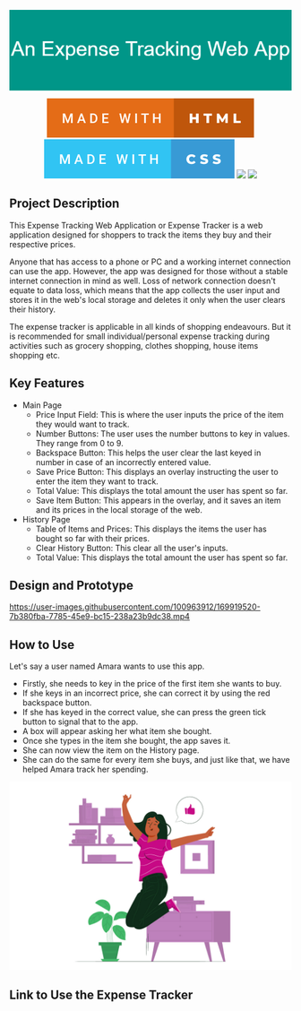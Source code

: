 <p align="center">
  <img src="Images\An_Expense_Tracking_Web_App.png" align="center"/>
</p>

<p align="center">
    <img src="Images\made-with-html.svg"/> <img src="Images\made-with-css.svg"/> <img src="https://forthebadge.com/images/badges/made-with-javascript.svg"> <img src="https://forthebadge.com/images/badges/built-with-love.svg"/>
</p> 

## Project Description
This Expense Tracking Web Application or Expense Tracker is a web application designed for shoppers to track the items they buy and their respective prices. 

Anyone that has access to a phone or PC and a working internet connection can use the app. However, the app was designed for those without a stable internet connection in mind as well. Loss of network connection doesn't equate to data loss, which means that the app collects the user input and stores it in the web's local storage and deletes it only when the user clears their history.

The expense tracker is applicable in all kinds of shopping endeavours. But it is recommended for small individual/personal expense tracking during activities such as grocery shopping, clothes shopping, house items shopping etc.

## Key Features
- Main Page
  - Price Input Field: This is where the user inputs the price of the item they would want to track.
  - Number Buttons: The user uses the number buttons to key in values. They range from 0 to 9.
  - Backspace Button: This helps the user clear the last keyed in number in case of an incorrectly entered value.
  - Save Price Button: This displays an overlay instructing the user to enter the item they want to track. 
  - Total Value: This displays the total amount the user has spent so far.
  - Save Item Button: This appears in the overlay, and it saves an item and its prices in the local storage of the web.
- History Page
  - Table of Items and Prices: This displays the items the user has bought so far with their prices.
  - Clear History Button: This clear all the user's inputs.
  - Total Value: This displays the total amount the user has spent so far.

## Design and Prototype

https://user-images.githubusercontent.com/100963912/169919520-7b380fba-7785-45e9-bc15-238a23b9dc38.mp4


## How to Use

Let's say a user named Amara wants to use this app. 
- Firstly, she needs to key in the price of the first item she wants to buy. 
- If she keys in an incorrect price, she can correct it by using the red backspace button. 
- If she has keyed in the correct value, she can press the green tick button to signal that to the app. 
- A box will appear asking her what item she bought. 
- Once she types in the item she bought, the app saves it.
- She can now view the item on the History page.
- She can do the same for every item she buys, and just like that, we have helped Amara track her spending. 

<p align="center">
  <img src="Images\happy-amara.jpg" width="700" heigth="300"/>
</p>

## Link to Use the Expense Tracker


